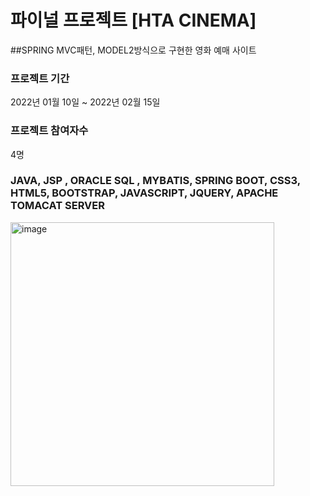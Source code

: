 # 파이널 프로젝트 [HTA CINEMA]

##SPRING MVC패턴, MODEL2방식으로 구현한 영화 예매 사이트 
### 프로젝트 기간 
2022년 01월 10일 ~ 2022년 02월 15일 
### 프로젝트 참여자수 
4명
### JAVA, JSP , ORACLE SQL , MYBATIS, SPRING BOOT, CSS3, HTML5, BOOTSTRAP, JAVASCRIPT, JQUERY, APACHE TOMACAT SERVER
<img width="422" alt="image" src="https://user-images.githubusercontent.com/79691180/173170536-f5f7f070-be22-40c9-901c-706bb8891b2e.png">
